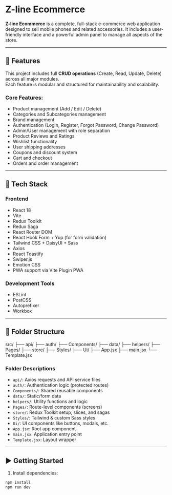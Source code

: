 # Z-line Ecommerce

**Z-line Ecommerce** is a complete, full-stack e-commerce web application designed to sell mobile phones and related accessories. It includes a user-friendly interface and a powerful admin panel to manage all aspects of the store.

---

## 🔧 Features

This project includes full **CRUD operations** (Create, Read, Update, Delete) across all major modules.  
Each feature is modular and structured for maintainability and scalability.

### Core Features:

- Product management (Add / Edit / Delete)
- Categories and Subcategories management
- Brand management
- Authentication (Login, Register, Forgot Password, Change Password)
- Admin/User management with role separation
- Product Reviews and Ratings
- Wishlist functionality
- User shipping addresses
- Coupons and discount system
- Cart and checkout
- Orders and order management

---

## 🚀 Tech Stack

### Frontend

- React 18
- Vite
- Redux Toolkit
- Redux Saga
- React Router DOM
- React Hook Form + Yup (for form validation)
- Tailwind CSS + DaisyUI + Sass
- Axios
- React Toastify
- Swiper.js
- Emotion CSS
- PWA support via Vite Plugin PWA

### Development Tools

- ESLint
- PostCSS
- Autoprefixer
- Workbox

---

## 📁 Folder Structure

src/
├── api/
├── auth/
├── Components/
├── data/
├── helpers/
├── Pages/
├── store/
├── Styles/
├── Ui/
├── App.jsx
├── main.jsx
└── Template.jsx


### Folder Descriptions

- `api/`: Axios requests and API service files  
- `auth/`: Authentication logic (protected routes)  
- `Components/`: Shared reusable components  
- `data/`: Static/form data  
- `helpers/`: Utility functions and logic  
- `Pages/`: Route-level components (screens)  
- `store/`: Redux Toolkit setup, slices, and sagas  
- `Styles/`: Tailwind & custom Sass styles  
- `Ui/`: UI components like buttons, modals, etc.  
- `App.jsx`: Root app component  
- `main.jsx`: Application entry point  
- `Template.jsx`: Layout wrapper  

---

## ▶️ Getting Started

1. Install dependencies:

```bash
npm install
npm run dev
